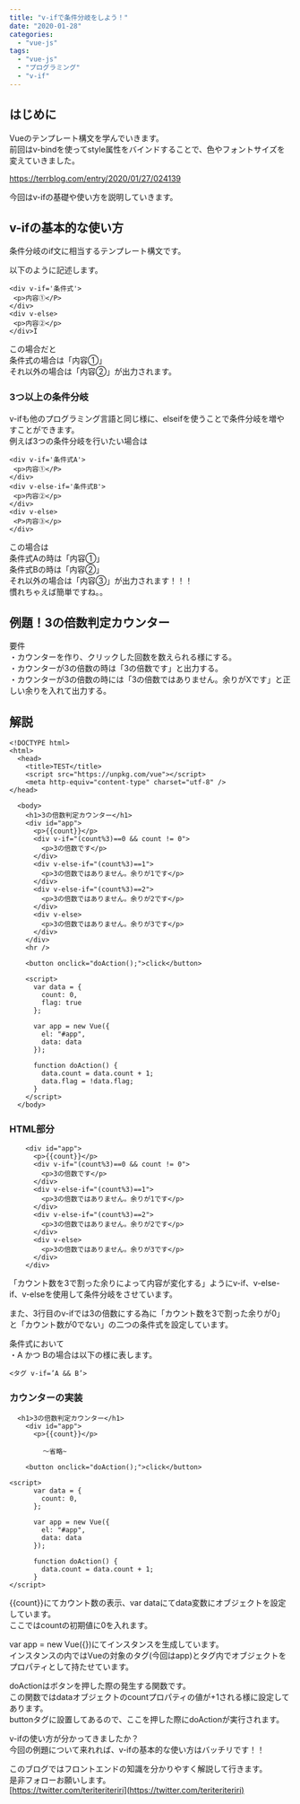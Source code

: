 ```yaml
---
title: "v-ifで条件分岐をしよう！"
date: "2020-01-28"
categories: 
  - "vue-js"
tags: 
  - "vue-js"
  - "プログラミング"
  - "v-if"
---
```


## はじめに

Vueのテンプレート構文を学んでいきます。  
前回はv-bindを使ってstyle属性をバインドすることで、色やフォントサイズを変えていきました。

https://terrblog.com/entry/2020/01/27/024139

今回はv-ifの基礎や使い方を説明していきます。

## v-ifの基本的な使い方

条件分岐のif文に相当するテンプレート構文です。

以下のように記述します。

```
<div v-if='条件式'>
 <p>内容①</P>
</div>
<div v-else>
 <p>内容②</p>
</div>Ï
```

この場合だと  
条件式の場合は「内容①」  
それ以外の場合は「内容②」が出力されます。

### 3つ以上の条件分岐

v-ifも他のプログラミング言語と同じ様に、elseifを使うことで条件分岐を増やすことができます。  
例えば3つの条件分岐を行いたい場合は

```
<div v-if='条件式A'>
 <p>内容①</P>
</div>
<div v-else-if='条件式B'>
 <p>内容②</p>
</div>
<div v-else>
 <P>内容③</p>
</div>
```

この場合は  
条件式Aの時は「内容①」  
条件式Bの時は「内容②」  
それ以外の場合は「内容③」が出力されます！！！  
慣れちゃえば簡単ですね。。

## 例題！3の倍数判定カウンター

要件  
・カウンターを作り、クリックした回数を数えられる様にする。  
・カウンターが3の倍数の時は「3の倍数です」と出力する。  
・カウンターが3の倍数の時には「3の倍数ではありません。余りがXです」と正しい余りを入れて出力する。

## 解説

```
<!DOCTYPE html>
<html>
  <head>
    <title>TEST</title>
    <script src="https://unpkg.com/vue"></script>
    <meta http-equiv="content-type" charset="utf-8" />
</head>
 
  <body>
    <h1>3の倍数判定カウンター</h1>
    <div id="app">
      <p>{{count}}</p>
      <div v-if="(count%3)==0 && count != 0">
        <p>3の倍数です</p>
      </div>
      <div v-else-if="(count%3)==1">
        <p>3の倍数ではありません。余りが1です</p>
      </div>
      <div v-else-if="(count%3)==2">
        <p>3の倍数ではありません。余りが2です</p>
      </div>
      <div v-else>
        <p>3の倍数ではありません。余りが3です</p>
      </div>
    </div>
    <hr />
 
    <button onclick="doAction();">click</button>
 
    <script>
      var data = {
        count: 0,
        flag: true
      };
 
      var app = new Vue({
        el: "#app",
        data: data
      });
 
      function doAction() {
        data.count = data.count + 1;
        data.flag = !data.flag;
      }
    </script>
  </body>
```

### HTML部分

```
    <div id="app">
      <p>{{count}}</p>
      <div v-if="(count%3)==0 && count != 0">
        <p>3の倍数です</p>
      </div>
      <div v-else-if="(count%3)==1">
        <p>3の倍数ではありません。余りが1です</p>
      </div>
      <div v-else-if="(count%3)==2">
        <p>3の倍数ではありません。余りが2です</p>
      </div>
      <div v-else>
        <p>3の倍数ではありません。余りが3です</p>
      </div>
    </div>
```

「カウント数を3で割った余りによって内容が変化する」ようにv-if、v-else-if、v-elseを使用して条件分岐をさせています。

また、3行目のv-ifでは3の倍数にする為に「カウント数を3で割った余りが0」と「カウント数が0でない」の二つの条件式を設定しています。

条件式において  
・A かつ Bの場合は以下の様に表します。

```
<タグ v-if=’A && B’>
```

### カウンターの実装

```
  <h1>3の倍数判定カウンター</h1>
    <div id="app">
      <p>{{count}}</p>
      
　　　　　〜省略~
 
    <button onclick="doAction();">click</button>

<script>
      var data = {
        count: 0,
      };
 
      var app = new Vue({
        el: "#app",
        data: data
      });
 
      function doAction() {
        data.count = data.count + 1;
      }
</script>
```

{{count}}にてカウント数の表示、var dataにてdata変数にオブジェクトを設定しています。  
ここではcountの初期値に0を入れます。

var app = new Vue({})にてインスタンスを生成しています。  
インスタンスの内ではVueの対象のタグ(今回はapp)とタグ内でオブジェクトをプロパティとして持たせています。  
  
doActionはボタンを押した際の発生する関数です。  
この関数ではdataオブジェクトのcountプロパティの値が+1される様に設定してあります。  
buttonタグに設置してあるので、ここを押した際にdoActionが実行されます。

  
  
  
v-ifの使い方が分かってきましたか？  
今回の例題について来れれば、v-ifの基本的な使い方はバッチリです！！  
  
このブログではフロントエンドの知識を分かりやすく解説して行きます。  
是非フォローお願いします。  
[https://twitter.com/teriteriteriri](https://twitter.com/teriteriteriri)
